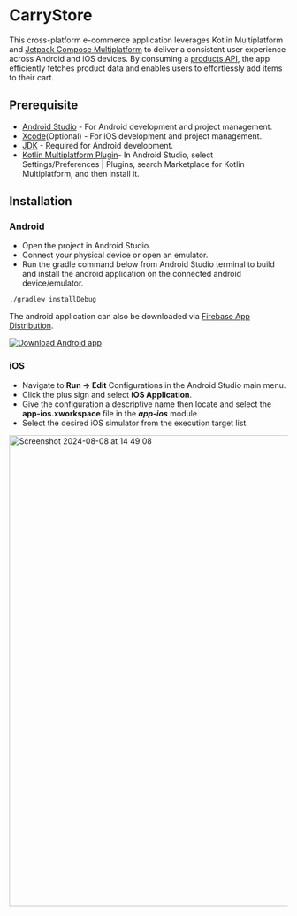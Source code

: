 # CarryStore

This cross-platform e-commerce application leverages Kotlin Multiplatform and [Jetpack Compose Multiplatform](https://www.jetbrains.com/lp/compose-multiplatform/) to deliver a consistent user experience across Android and iOS devices. By consuming a [products API](https://my-json-server.typicode.com/carry1stdeveloper/mock-product-api/productBundles), the app efficiently fetches product data and enables users to effortlessly add items to their cart.

## Prerequisite

- [Android Studio](https://developer.android.com/studio) - For Android development and project management.
- [Xcode](https://apps.apple.com/us/app/xcode/id497799835)(Optional) - For iOS development and project management.
- [JDK](https://www.oracle.com/java/technologies/downloads/?er=221886) - Required for Android development.
- [Kotlin Multiplatform Plugin](https://kotlinlang.org/docs/multiplatform-plugin-releases.html?_gl=1*130bj1*_gcl_au*MTk1MDYwOTc4MS4xNzIxNjMzNjAy*_ga*MTM4NzQwMTA3NS4xNjk3NDg5MzQ5*_ga_9J976DJZ68*MTcyMzExNTUwNy43Ni4xLjE3MjMxMTU1OTYuNDQuMC4w#release-details)- In Android Studio, select Settings/Preferences | Plugins, search Marketplace for Kotlin Multiplatform, and then install it.

## Installation

### Android

- Open the project in Android Studio.
- Connect your physical device or open an emulator.
- Run the gradle command below from Android Studio terminal to build and install the android application on the connected android device/emulator.
```bash
./gradlew installDebug
```

The android application can also be downloaded via [Firebase App Distribution](https://firebase.google.com/docs/app-distribution).

<a href="https://appdistribution.firebase.dev/i/fbdf7f318b033002">
  <img src="https://img.shields.io/badge/-Download Android App-3DDC84?logo=android&logoColor=white&style=for-the-badge" alt="Download Android app" />
</a>

### iOS

- Navigate to __Run -> Edit__ Configurations in the Android Studio main menu.
- Click the plus sign and select __iOS Application__.
- Give the configuration a descriptive name then locate and select the __app-ios.xworkspace__ file in the ___app-ios___ module.
- Select the desired iOS simulator from the execution target list.

<img width="853" alt="Screenshot 2024-08-08 at 14 49 08" src="https://github.com/user-attachments/assets/0e1bf69c-af9f-43e0-921c-c85bc344434d">

